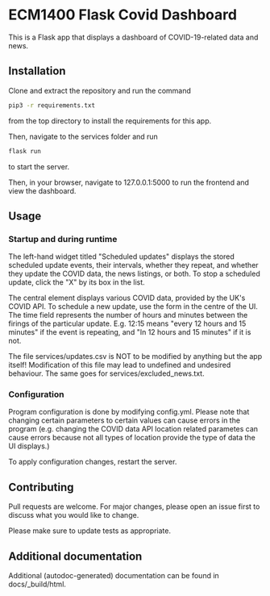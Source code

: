 # ECM1400 Flask Covid Dashboard

This is a Flask app that displays a dashboard of COVID-19-related data and news.

## Installation

Clone and extract the repository and run the command
```bash
pip3 -r requirements.txt
```
from the top directory to install the requirements for this app.

Then, navigate to the services folder and run
```bash
flask run
```
to start the server.

Then, in your browser, navigate to 127.0.0.1:5000 to run the frontend and view the dashboard.

## Usage

### Startup and during runtime

The left-hand widget titled "Scheduled updates" displays the stored scheduled update events, their intervals, whether they repeat, and whether they update the COVID data, the news listings, or both. To stop a scheduled update, click the "X" by its box in the list.

The central element displays various COVID data, provided by the UK's COVID API. To schedule a new update, use the form in the centre of the UI. The time field represents the number of hours and minutes between the firings of the particular update. E.g. 12:15 means "every 12 hours and 15 minutes" if the event is repeating, and "In 12 hours and 15 minutes" if it is not.

The file services/updates.csv is NOT to be modified by anything but the app itself! Modification of this file may lead to undefined and undesired behaviour. The same goes for services/excluded\_news.txt.

### Configuration

Program configuration is done by modifying config.yml. Please note that changing certain parameters to certain values can cause errors in the program (e.g. changing the COVID data API location related parametes can cause errors because not all types of location provide the type of data the UI displays.)

To apply configuration changes, restart the server.

## Contributing
Pull requests are welcome. For major changes, please open an issue first to discuss what you would like to change.

Please make sure to update tests as appropriate.

## Additional documentation

Additional (autodoc-generated) documentation can be found in docs/\_build/html.
